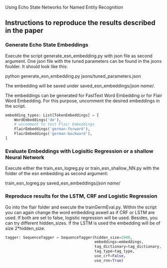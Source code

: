 Using Echo State Networks for Named Entity Recognition

## Instructions to reproduce the results described in the paper

### Generate Echo State Embeddings

Execute the script generate_esn_embedding.py with json file as second argument.
One json file with the tuned parameters can be found in the jsons foulder. 
It should look like this:

python generate_esn_embedding.py jsons/tuned_parameters.json

The embedding will be saved under saved_esn_embeddings/*json name*/.

The embeddings can be generated for FastText Word Embedding or for Flair Word Embedding.
For this purpose, uncomment the desired embeddings in the script.

```python
embedding_types: List[TokenEmbeddings] = [
    WordEmbeddings('de'),
    # uncomment to test Flair Embeddings
    FlairEmbeddings('german-forward'),
    FlairEmbeddings('german-backward'),
]
```


### Evaluate Embeddings with Logisitic Regression or a shallow Neural Network

Execute either the train_esn_logreg.py or train_esn_shallow_NN.py with the folder of the esn embedding as second argument:

train_esn_logreg.py saved_esn_embeddings/*json name*/

### Reproduce results for the LSTM, CRF and Logistic Regression

Go into the flair folder and execute the trainGermEval.py.
Within the script you can again change the word embedding aswell as if CRF or LSTM are used. If both are set to false, logistic regression will be used. Besides, you can try different hidden_sizes. If the LSTM is used the embedding will be of size 2*hidden_size.
```python
tagger: SequenceTagger = SequenceTagger(hidden_size=2048,
                                        embeddings=embeddings,
                                        tag_dictionary=tag_dictionary,
                                        tag_type=tag_type,
                                        use_crf=False,
                                        use_rnn=True)

```

